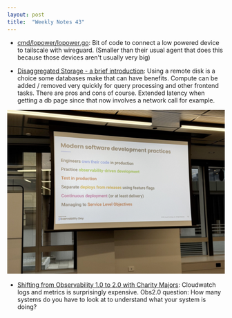 ```yaml
---
layout: post
title:  "Weekly Notes 43"
---
```


* [cmd/lopower/lopower.go](https://github.com/tailscale/tailscale/blob/lp/cmd/lopower/lopower.go): Bit of code to connect a low powered device to tailscale with wireguard. (Smaller than their usual agent that does this because those devices aren't usually very big)

* [Disaggregated Storage - a brief introduction](https://avi.im/blag/2024/disaggregated-storage/): Using a remote disk is a choice some databases make that can have benefits. Compute can be added / removed very quickly for query processing and other frontend tasks. There are pros and cons of course. Extended latency when getting a db page since that now involves a network call for example.

![Modern development practices](/assets/2024/liz_fong_jones_modern_development_practices.png)

* [Shifting from Observability 1.0 to 2.0 with Charity Majors](https://www.youtube.com/watch?v=IVpQeMDWysA): Cloudwatch logs and metrics is surprisingly expensive. Obs2.0 question: How many systems do you have to look at to understand what your system is doing?